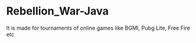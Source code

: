 # Rebellion_War-Java
It is made for tournaments of online games like BGMI, Pubg Lite, Free Fire etc
